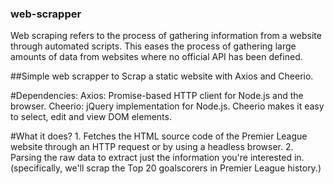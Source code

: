 ### web-scrapper
Web scraping refers to the process of gathering information from a website through automated scripts. This eases the process of gathering large amounts of data from websites where no official API has been defined.

##Simple web scrapper to Scrap a static website with Axios and Cheerio.

#Dependencies:
             Axios: Promise-based HTTP client for Node.js and the browser.
             Cheerio: jQuery implementation for Node.js. Cheerio makes it easy to select, edit and view DOM elements.

#What it does?
        1. Fetches the HTML source code of the Premier League website through an HTTP request or by using a headless browser.
        2. Parsing the raw data to extract just the information you're interested in.
        (specifically, we'll scrap the Top 20 goalscorers in Premier League history.)
